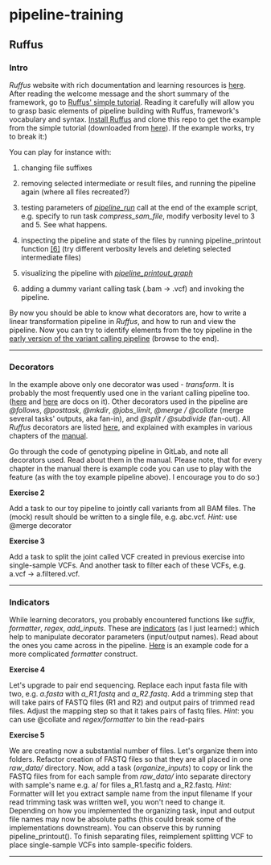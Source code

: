 # pipeline-training


## Ruffus


### Intro

*Ruffus* website with rich documentation and learning resources is [here](http://www.ruffus.org.uk).
After reading the welcome message and the short summary of the framework, go to [Ruffus' simple tutorial](http://www.ruffus.org.uk/tutorials/new_tutorial/introduction.html). Reading it carefully will allow you to grasp basic elements of pipeline building with Ruffus, framework's vocabulary and syntax. [Install Ruffus](http://www.ruffus.org.uk/installation.html) and clone this repo to get the example from the simple tutorial (downloaded from [here](http://www.ruffus.org.uk/tutorials/new_tutorial/introduction_code.html#new-manual-introduction-code)). If the example works, try to break it:)

You can play for instance with:

1. changing file suffixes

2. removing selected intermediate or result files, and running the pipeline again (where all files recreated?)

3. testing parameters of [*pipeline_run*](http://www.ruffus.org.uk/pipeline_functions.html#pipeline-functions-pipeline-run) call at the end of the example script, e.g. specify to run task *compress_sam_file*, modify verbosity level to 3 and 5. See what happens.

4. inspecting the pipeline and state of the files by running pipeline_printout function [[6]](http://www.ruffus.org.uk/pipeline_functions.html#index-1) (try different verbosity levels and deleting selected intermediate files)

5. visualizing the pipeline with [*pipeline_printout_graph*](http://www.ruffus.org.uk/pipeline_functions.html#index-2)

6. adding a dummy variant calling task (.bam -> .vcf) and invoking the pipeline.

By now you should be able to know what decorators are, how to write a linear transformation pipeline in *Ruffus*, and how to run and view the pipeline. Now you can try to identify elements from the toy pipeline in the [early version of the variant calling pipeline](https://github.com/fsroque/NGS-pipeline/blob/master/pipeline_multisample.py) (browse to the end).


-----

### Decorators

In the example above only one decorator was used - *transform*. 
It is probably the most frequently used one in the variant calling pipeline too. 
([here](http://www.ruffus.org.uk/tutorials/new_tutorial/transform.html) and [here](http://www.ruffus.org.uk/tutorials/new_tutorial/transform_in_parallel.html) are docs on it). 
Other decorators used in the pipeline are *@follows*, *@posttask*, *@mkdir*, *@jobs_limit*, *@merge / @collate* (merge several tasks' outputs, aka fan-in), and *@split / @subdivide* (fan-out). 
All *Ruffus* decorators are listed [here](http://www.ruffus.org.uk/decorators/decorators.html), and explained with examples in various chapters of the [manual](http://www.ruffus.org.uk/tutorials/new_tutorial/manual_contents.html). 

Go through the code of genotyping pipeline in GitLab, and note all decorators used. Read about them in the manual. 
Please note, that for every chapter in the manual there is example code you can use to play with the feature (as with the toy example pipeline above). 
I encourage you to do so:) 

**Exercise 2**

Add a task to our toy pipeline to jointly call variants from all BAM files. The (mock) result should be written to a single file, e.g. abc.vcf. 
*Hint:* use @merge decorator

**Exercise 3**

Add a task to split the joint called VCF created in previous exercise into single-sample VCFs. And another task to filter each of these VCFs, e.g. a.vcf -> a.filtered.vcf.

-----

### Indicators

While learning decorators, you probably encountered functions like *suffix*, *formatter*, *regex*, *add_inputs*. 
These are [indicators](http://www.ruffus.org.uk/decorators/indicator_objects.html) (as I just learned:) which help to manipulate decorator parameters (input/output names). 
Read about the ones you came across in the pipeline. 
[Here](http://www.ruffus.org.uk/tutorials/new_tutorial/output_file_names_code.html) is an example code for a more complicated *formatter* construct.

**Exercise 4**

Let's upgrade to pair end sequencing. Replace each input fasta file with two, e.g. *a.fasta* with *a_R1.fastq* and *a_R2.fastq*. 
Add a trimming step that will take pairs of FASTQ files (R1 and R2) and output pairs of trimmed read files. 
Adjust the mapping step so that it takes pairs of fastq files.
*Hint*: you can use @collate and *regex/formatter* to bin the read-pairs

**Exercise 5**

We are creating now a substantial number of files. Let's organize them into folders. Refactor creation of FASTQ files so that they are all placed in one *raw_data/* directory. 
Now, add a task (*organize_inputs*) to copy or link the FASTQ files from for each sample from *raw_data/* into separate directory with sample's name e.g. a/ for files a_R1.fastq and a_R2.fastq. 
*Hint:* Formatter will let you extract sample name from the input filename
If your read trimming task was written well, you won't need to change it. 
Depending on how you implemented the organizing task, input and output file names may now be absolute paths (this could break some of the implementations downstream). 
You can observe this by running pipeline_printout().
To finish separating files, reimplement splitting VCF to place single-sample VCFs into sample-specific folders.



-----
